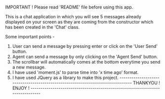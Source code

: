 IMPORTANT ! Please read 'README' file before using this app.

This is a chat application in which you will see 5 messages already displayed on your screen as they are coming from the constructor which has been created in the 'Chat' class.

Some important points -

1. User can send a message by pressing enter or click on the 'User Send' button.
2. Agent can send a message by only clicking on the 'Agent Send' button.
3. The scrollbar will automatically comes at the bottom everytime you send a new message.
4. I have used 'moment.js' to parse time into 'x time ago' format.
5. I have used JQuery as a library to make this project.
-------------------------------------------------------------------------------- THANKYOU ! ENJOY ! -------------------------------------------------------------------------------
